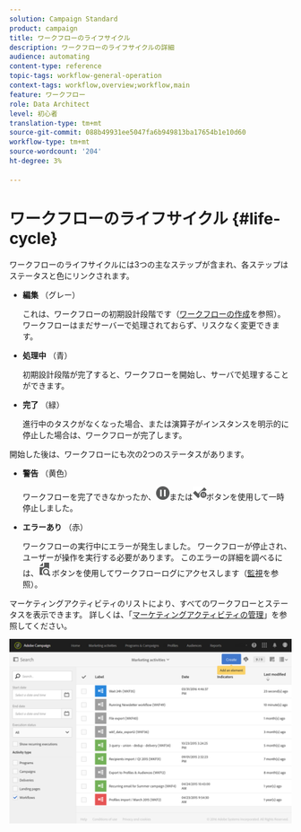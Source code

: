 ```yaml
---
solution: Campaign Standard
product: campaign
title: ワークフローのライフサイクル
description: ワークフローのライフサイクルの詳細
audience: automating
content-type: reference
topic-tags: workflow-general-operation
context-tags: workflow,overview;workflow,main
feature: ワークフロー
role: Data Architect
level: 初心者
translation-type: tm+mt
source-git-commit: 088b49931ee5047fa6b949813ba17654b1e10d60
workflow-type: tm+mt
source-wordcount: '204'
ht-degree: 3%

---
```



# ワークフローのライフサイクル {#life-cycle}

ワークフローのライフサイクルには3つの主なステップが含まれ、各ステップはステータスと色にリンクされます。

* **編集** （グレー）

   これは、ワークフローの初期設計段階です（[ワークフローの作成](../../automating/using/building-a-workflow.md#creating-a-workflow)を参照）。 ワークフローはまだサーバーで処理されておらず、リスクなく変更できます。

* **処理中** （青）

   初期設計段階が完了すると、ワークフローを開始し、サーバで処理することができます。

* **完了** （緑）

   進行中のタスクがなくなった場合、または演算子がインスタンスを明示的に停止した場合は、ワークフローが完了します。

開始した後は、ワークフローにも次の2つのステータスがあります。

* **警告** （黄色）

   ワークフローを完了できなかったか、![](assets/pause_darkgrey-24px.png)または![](assets/check_pause_darkgrey-24px.png)ボタンを使用して一時停止しました。

* **エラーあり** （赤）

   ワークフローの実行中にエラーが発生しました。 ワークフローが停止され、ユーザーが操作を実行する必要があります。 このエラーの詳細を調べるには、![](assets/printpreview_darkgrey-24px.png)ボタンを使用してワークフローログにアクセスします（[監視](../../automating/using/monitoring-workflow-execution.md)を参照）。

マーケティングアクティビティのリストにより、すべてのワークフローとステータスを表示できます。 詳しくは、「[マーケティングアクティビティの管理](../../start/using/marketing-activities.md#about-marketing-activities)」を参照してください。

![](assets/wkf_execution_3.png)
